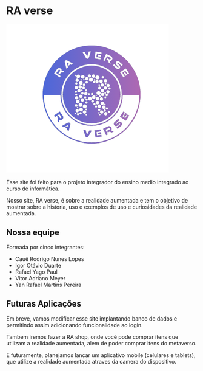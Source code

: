 # RA verse 
![nossa logo](./img/logo.png)

Esse site foi feito para o projeto integrador do ensino medio integrado ao curso de informática.

Nosso site, RA verse, é sobre a realidade aumentada e tem o objetivo de mostrar sobre a historia, uso e exemplos de uso e curiosidades da realidade aumentada.

## Nossa equipe
Formada por cinco integrantes:
- Cauê Rodrigo Nunes Lopes
- Igor Otávio Duarte
- Rafael Yago Paul
- Vitor Adriano Meyer
- Yan Rafael Martins Pereira

## Futuras Aplicações
Em breve, vamos modificar esse site implantando banco de dados e permitindo assim adicionando funcionalidade ao login.

Tambem iremos fazer a RA shop, onde você pode comprar itens que utilizam a realidade aumentada, alem de poder comprar itens do metaverso.

E futuramente, planejamos lançar um aplicativo mobile (celulares e tablets), que utilize a realidade aumentada atraves da camera do dispositivo.